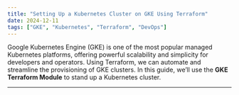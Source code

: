 ```yaml
---
title: "Setting Up a Kubernetes Cluster on GKE Using Terraform"
date: 2024-12-11
tags: ["GKE", "Kubernetes", "Terraform", "DevOps"]
---
```


Google Kubernetes Engine (GKE) is one of the most popular managed Kubernetes platforms, offering powerful scalability and simplicity for developers and operators. Using Terraform, we can automate and streamline the provisioning of GKE clusters. In this guide, we’ll use the **GKE Terraform Module** to stand up a Kubernetes cluster.

---